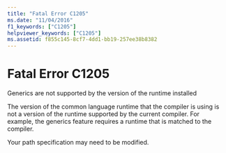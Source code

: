 ```yaml
---
title: "Fatal Error C1205"
ms.date: "11/04/2016"
f1_keywords: ["C1205"]
helpviewer_keywords: ["C1205"]
ms.assetid: f855c145-8cf7-4dd1-bb19-257ee38b8382
---
```

# Fatal Error C1205

Generics are not supported by the version of the runtime installed

The version of the common language runtime that the compiler is using is not a version of the runtime supported by the current compiler.  For example, the generics feature requires a runtime that is matched to the compiler.

Your path specification may need to be modified.
